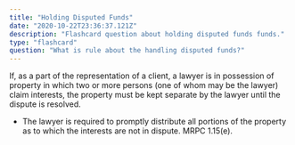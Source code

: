 ```yaml
---
title: "Holding Disputed Funds"
date: "2020-10-22T23:36:37.121Z"
description: "Flashcard question about holding disputed funds funds."
type: "flashcard"
question: "What is rule about the handling disputed funds?"
---
```


If, as a part of the representation of a client, a lawyer is in possession of property in which two or more persons (one of whom may be the lawyer) claim interests, the property must be kept separate by the lawyer until the dispute is resolved. 
- The lawyer is required to promptly distribute all portions of the property as to which the interests are not in dispute. MRPC 1.15(e).